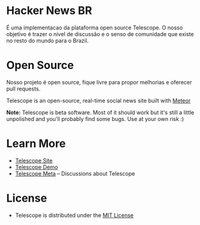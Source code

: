 # Hacker News BR
É uma implementacao da plataforma open source Telescope. O nosso objetivo é trazer o nível de discussão e o senso de comunidade que existe no resto do mundo para o Brazil. 

# Open Source
Nosso projeto é open source, fique livre para propor melhorias e oferecer pull requests.


Telescope is an open-source, real-time social news site built with [Meteor](http://meteor.com)

**Note:** Telescope is beta software. Most of it should work but it's still a little unpolished and you'll probably find some bugs. Use at your own risk :)

# Learn More
- [Telescope Site](http://telesc.pe)
- [Telescope Demo](http://demo.telesc.pe)
- [Telescope Meta](http://meta.telesc.pe/) – Discussions about Telescope

# License
- Telescope is distributed under the [MIT License](http://opensource.org/licenses/MIT)
